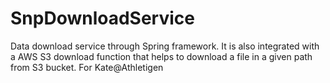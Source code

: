 # SnpDownloadService

Data download service through Spring framework.
It is also integrated with a AWS S3 download function that helps to download a file in a given path from S3 bucket.
For Kate@Athletigen
